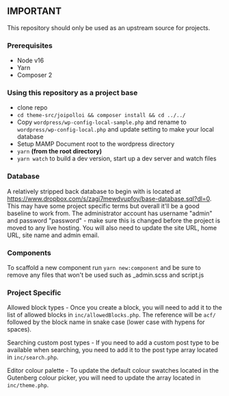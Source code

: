 ## IMPORTANT

This repository should only be used as an upstream source for projects.

### Prerequisites

-   Node v16
-   Yarn
-   Composer 2

### Using this repository as a project base

-   clone repo
-   `cd theme-src/joipolloi && composer install && cd ../../`
-   Copy `wordpress/wp-config-local-sample.php` and rename to `wordpress/wp-config-local.php` and update setting to make your local database
-   Setup MAMP Document root to the wordpress directory
-   `yarn` **(from the root directory)**
-   `yarn watch` to build a dev version, start up a dev server and watch files

### Database

A relatively stripped back database to begin with is located at https://www.dropbox.com/s/zagi7mewdvupfoy/base-database.sql?dl=0. This may have some project specific terms but overall it'll be a good baseline to work from. The administrator account has username "admin" and password "password" - make sure this is changed before the project is moved to any live hosting. You will also need to update the site URL, home URL, site name and admin email.

### Components

To scaffold a new component run `yarn new:component` and be sure to remove any files that won't be used such as \_admin.scss and script.js

### Project Specific

Allowed block types - Once you create a block, you will need to add it to the list of allowed blocks in `inc/allowedBlocks.php`. The reference will be `acf/` followed by the block name in snake case (lower case with hypens for spaces).

Searching custom post types - If you need to add a custom post type to be available when searching, you need to add it to the post type array located in `inc/search.php`.

Editor colour palette - To update the default colour swatches located in the Gutenberg colour picker, you will need to update the array located in `inc/theme.php`.
